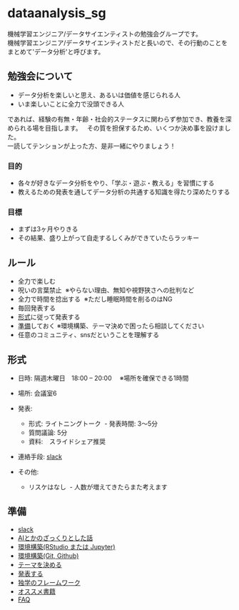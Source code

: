 # dataanalysis_sg
機械学習エンジニア/データサイエンティストの勉強会グループです。  
機械学習エンジニア/データサイエンティストだと長いので、その行動のことをまとめて'データ分析'と呼びます。  

## 勉強会について
- データ分析を楽しいと思え、あるいは価値を感じられる人
- いま楽しいことに全力で没頭できる人

であれば、経験の有無・年齢・社会的ステータスに関わらず参加でき、教養を深められる場を目指します。  
その質を担保するため、いくつか決め事を設けました。  
一読してテンションが上った方、是非一緒にやりましょう！

### 目的
- 各々が好きなデータ分析をやり、「学ぶ・遊ぶ・教える」を習慣にする
- 教えるための発表を通してデータ分析の共通する知識を得たり深めたりする

### 目標
- まずは3ヶ月やりきる
- その結果、盛り上がって自走するしくみができていたらラッキー

## ルール
- 全力で楽しむ
- 呪いの言葉禁止  ※やらない理由、無知や視野狭さへの批判など
- 全力で時間を捻出する  ※ただし睡眠時間を削るのはNG
- 毎回発表する
- [形式](#形式)に従って発表する
- [準備](#準備)しておく  ※環境構築、テーマ決めで困ったら相談してください
- 任意のコミュニティ、snsだということを理解する

## 形式
- 日時: 隔週木曜日　18:00 – 20:00　 ※場所を確保できる1時間
- 場所: 会議室6
- 発表:
  - 形式: ライトニングトーク
  - 発表時間: 3〜5分
  - 質問議論: 5分
  - 資料:　スライドシェア推奨
  
- 連絡手段: [slack](slack.md)
- その他:
  - リスケはなし
  - 人数が増えてきたらまた考えます

## 準備
- [slack](slack.md)
- [AIとかのざっくりとした話](about_ai.md)
- [環境構築(RStudio または Jupyter)](editor.md)
- [環境構築(Git, Github)](git.md)
- [テーマを決める](theme.md)
- [発表する](presentation.md)
- [独学のフレームワーク](self_study.md)
- [オススメ書籍](books.md)
- [FAQ](faq.md) 
